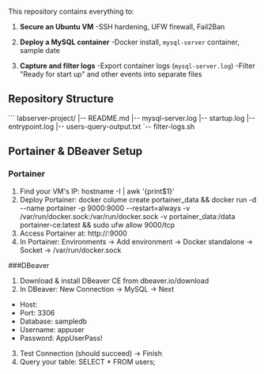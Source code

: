 This repository contains everything to:

1. **Secure an Ubuntu VM**
-SSH hardening, UFW firewall, Fail2Ban

2. **Deploy a MySQL container**
-Docker install, `mysql-server` container, sample date

3. **Capture and filter logs**
-Export container logs (`mysql-server.log`)
-Filter "Ready for start up" and other events into separate files

## Repository Structure

\`\`\`
labserver-project/
|-- README.md
|-- mysql-server.log
|-- startup.log
|-- entrypoint.log
|-- users-query-output.txt
`-- filter-logs.sh

## Portainer & DBeaver Setup

### Portainer
1. Find your VM's IP: hostname -I | awk '{print$1}'
2. Deploy Portainer: docker colume create portainer_data && docker run -d --name portainer -p 9000:9000 --restart=always -v /var/run/docker.sock:/var/run/docker.sock -v portainer_data:/data portainer-ce:latest && sudo ufw allow 9000/tcp
3. Access Portainer at: http://<VM-IP>:9000
4. In Portainer: Environments -> Add environment -> Docker standalone -> Socket -> /var/run/docker.sock

###DBeaver
1. Download & install DBeaver CE from dbeaver.io/download
2. In DBeaver: New Connection -> MySQL -> Next
- Host: <VM-IP>
- Port: 3306
- Database: sampledb
- Username: appuser
- Password: AppUserPass!
3. Test Connection (should succeed) -> Finish
4. Query your table: SELECT * FROM users;
